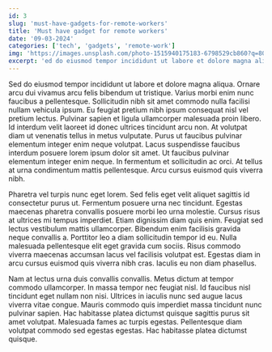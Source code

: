 ```yaml
---
id: 3
slug: 'must-have-gadgets-for-remote-workers'
title: 'Must have gadget for remote workers'
date: '09-03-2024'
categories: ['tech', 'gadgets', 'remote-work']
img: 'https://images.unsplash.com/photo-1515940175183-6798529cb860?q=80&w=1929&auto=format&fit=crop&ixlib=rb-4.0.3&ixid=M3wxMjA3fDB8MHxwaG90by1wYWdlfHx8fGVufDB8fHx8fA%3D%3D'
excerpt: 'ed do eiusmod tempor incididunt ut labore et dolore magna aliqua. Ornare arcu dui vivamus arcu felis bibendum ut tristique.'
---
```

Sed do eiusmod tempor incididunt ut labore et dolore magna aliqua. Ornare arcu dui vivamus arcu felis bibendum ut tristique. Varius morbi enim nunc faucibus a pellentesque. Sollicitudin nibh sit amet commodo nulla facilisi nullam vehicula ipsum. Eu feugiat pretium nibh ipsum consequat nisl vel pretium lectus. Pulvinar sapien et ligula ullamcorper malesuada proin libero. Id interdum velit laoreet id donec ultrices tincidunt arcu non. At volutpat diam ut venenatis tellus in metus vulputate. Purus ut faucibus pulvinar elementum integer enim neque volutpat. Lacus suspendisse faucibus interdum posuere lorem ipsum dolor sit amet. Ut faucibus pulvinar elementum integer enim neque. In fermentum et sollicitudin ac orci. At tellus at urna condimentum mattis pellentesque. Arcu cursus euismod quis viverra nibh.

Pharetra vel turpis nunc eget lorem. Sed felis eget velit aliquet sagittis id consectetur purus ut. Fermentum posuere urna nec tincidunt. Egestas maecenas pharetra convallis posuere morbi leo urna molestie. Cursus risus at ultrices mi tempus imperdiet. Etiam dignissim diam quis enim. Feugiat sed lectus vestibulum mattis ullamcorper. Bibendum enim facilisis gravida neque convallis a. Porttitor leo a diam sollicitudin tempor id eu. Nulla malesuada pellentesque elit eget gravida cum sociis. Risus commodo viverra maecenas accumsan lacus vel facilisis volutpat est. Egestas diam in arcu cursus euismod quis viverra nibh cras. Iaculis eu non diam phasellus.

Nam at lectus urna duis convallis convallis. Metus dictum at tempor commodo ullamcorper. In massa tempor nec feugiat nisl. Id faucibus nisl tincidunt eget nullam non nisi. Ultrices in iaculis nunc sed augue lacus viverra vitae congue. Mauris commodo quis imperdiet massa tincidunt nunc pulvinar sapien. Hac habitasse platea dictumst quisque sagittis purus sit amet volutpat. Malesuada fames ac turpis egestas. Pellentesque diam volutpat commodo sed egestas egestas. Hac habitasse platea dictumst quisque.  
